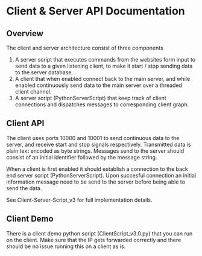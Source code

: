 # Client & Server API Documentation

## Overview
The client and server architecture consist of three components
1. A server script that executes commands from the websites form input to send data to a given listening client, to make it start / stop sending data to the server database.
2. A client that when enabled connect back to the main server, and while enabled continuously send data to the main server over a threaded client channel.
3. A server script (PythonServerScript) that keep track of client connections and dispatches messages to corresponding client graph.

## Client API
The client uses ports 10000 and 10001 to send continuous data to the server, and receive start and stop signals respectively.
Transmitted data is plain text encoded as byte strings.
Messages send to the server should consist of an initial identifier followed by the message string.

When a client is first enabled it should establish a connection to the back end server script (PythonServerScript).
Upon succesful connection an initial information message need to be send to the server before being able to send the data.

See Client-Server-Script_v3 for full implementation details.

## Client Demo
There is a client demo python script (ClientScript_v3.0.py) that you can run on the client. 
Make sure that the IP gets forwarded correctly and there should be no issue running this on a client as is.
